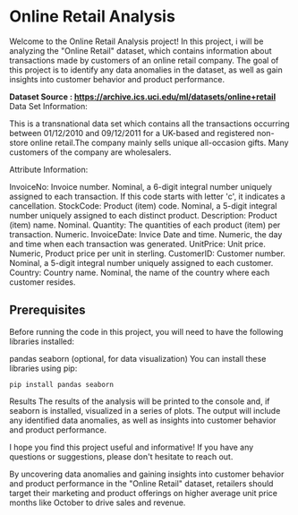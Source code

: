# Online Retail Analysis
Welcome to the Online Retail Analysis project! In this project, i will be analyzing the "Online Retail" dataset, which contains information about transactions made by customers of an online retail company. The goal of this project is to identify any data anomalies in the dataset, as well as gain insights into customer behavior and product performance.

**Dataset Source : https://archive.ics.uci.edu/ml/datasets/online+retail**
Data Set Information:

This is a transnational data set which contains all the transactions occurring between 01/12/2010 and 09/12/2011 for a UK-based and registered non-store online retail.The company mainly sells unique all-occasion gifts. Many customers of the company are wholesalers.


Attribute Information:

InvoiceNo: Invoice number. Nominal, a 6-digit integral number uniquely assigned to each transaction. If this code starts with letter 'c', it indicates a cancellation.
StockCode: Product (item) code. Nominal, a 5-digit integral number uniquely assigned to each distinct product.
Description: Product (item) name. Nominal.
Quantity: The quantities of each product (item) per transaction. Numeric.
InvoiceDate: Invice Date and time. Numeric, the day and time when each transaction was generated.
UnitPrice: Unit price. Numeric, Product price per unit in sterling.
CustomerID: Customer number. Nominal, a 5-digit integral number uniquely assigned to each customer.
Country: Country name. Nominal, the name of the country where each customer resides.



## Prerequisites
Before running the code in this project, you will need to have the following libraries installed:

pandas
seaborn (optional, for data visualization)
You can install these libraries using pip:
```
pip install pandas seaborn
```


Results
The results of the analysis will be printed to the console and, if seaborn is installed, visualized in a series of plots. The output will include any identified data anomalies, as well as insights into customer behavior and product performance.

I hope you find this project useful and informative! If you have any questions or suggestions, please don't hesitate to reach out.

By uncovering data anomalies and gaining insights into customer behavior and product performance in the "Online Retail" dataset, retailers should target their marketing and product offerings on higher average unit price months like October to drive sales and revenue.

